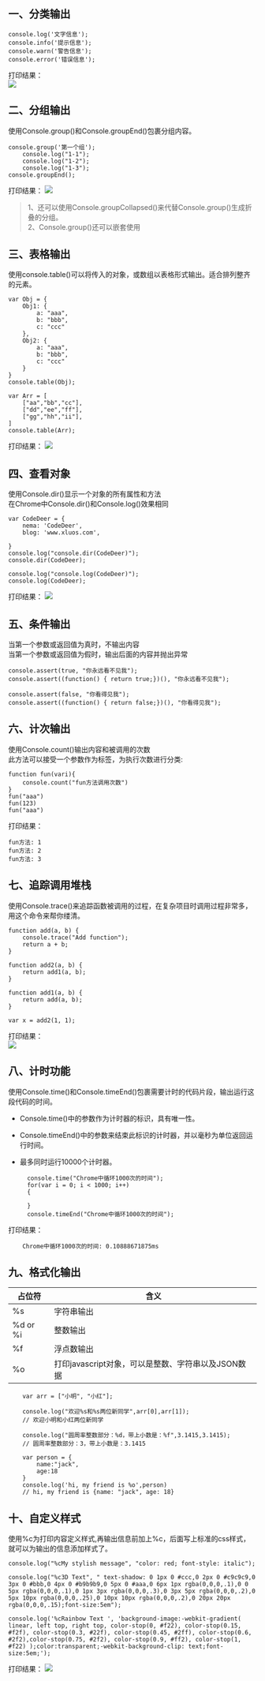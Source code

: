 ## 一、分类输出
    console.log('文字信息');
    console.info('提示信息');
    console.warn('警告信息');
    console.error('错误信息');
打印结果：   
<img src="./imgs/console.png">
## 二、分组输出
使用Console.group()和Console.groupEnd()包裹分组内容。

    console.group('第一个组');
        console.log("1-1");
        console.log("1-2");
        console.log("1-3");
    console.groupEnd();
打印结果：
<img src="./imgs/console2.png">
>1、还可以使用Console.groupCollapsed()来代替Console.group()生成折叠的分组。   
2、Console.group()还可以嵌套使用
## 三、表格输出
使用console.table()可以将传入的对象，或数组以表格形式输出。适合排列整齐的元素。   

    var Obj = {
        Obj1: {
            a: "aaa",
            b: "bbb",
            c: "ccc"
        },
        Obj2: {
            a: "aaa",
            b: "bbb",
            c: "ccc"
        }
    }
    console.table(Obj);

    var Arr = [
        ["aa","bb","cc"],
        ["dd","ee","ff"],
        ["gg","hh","ii"],
    ]
    console.table(Arr);
打印结果：
<img src="./imgs/console3.png">
## 四、查看对象
使用Console.dir()显示一个对象的所有属性和方法   
在Chrome中Console.dir()和Console.log()效果相同

    var CodeDeer = {
        nema: 'CodeDeer',
        blog: 'www.xluos.com',
            
    }
    console.log("console.dir(CodeDeer)");
    console.dir(CodeDeer);

    console.log("console.log(CodeDeer)");
    console.log(CodeDeer);
打印结果：
<img src="./imgs/console4.png">
## 五、条件输出
当第一个参数或返回值为真时，不输出内容   
当第一个参数或返回值为假时，输出后面的内容并抛出异常

    console.assert(true, "你永远看不见我");
    console.assert((function() { return true;})(), "你永远看不见我");

    console.assert(false, "你看得见我");
    console.assert((function() { return false;})(), "你看得见我");
## 六、计次输出
使用Console.count()输出内容和被调用的次数   
此方法可以接受一个参数作为标签，为执行次数进行分类:

    function fun(vari){
        console.count("fun方法调用次数")
    }
    fun("aaa")
    fun(123)
    fun("aaa")
打印结果：

    fun方法: 1
    fun方法: 2
    fun方法: 3  
## 七、追踪调用堆栈
使用Console.trace()来追踪函数被调用的过程，在复杂项目时调用过程非常多，用这个命令来帮你缕清。   

    function add(a, b) {
        console.trace("Add function");
        return a + b;
    }

    function add2(a, b) {
        return add1(a, b);
    }

    function add1(a, b) {
        return add(a, b);
    }

    var x = add2(1, 1);
打印结果：   
<img src="./imgs/console5.png">
## 八、计时功能
使用Console.time()和Console.timeEnd()包裹需要计时的代码片段，输出运行这段代码的时间。
* Console.time()中的参数作为计时器的标识，具有唯一性。 
* Console.timeEnd()中的参数来结束此标识的计时器，并以毫秒为单位返回运行时间。   
* 最多同时运行10000个计时器。

        console.time("Chrome中循环1000次的时间");
        for(var i = 0; i < 1000; i++)
        {

        }
        console.timeEnd("Chrome中循环1000次的时间");
打印结果：

        Chrome中循环1000次的时间: 0.10888671875ms
## 九、格式化输出
占位符|含义 
---|---  
%s|字符串输出   
%d or %i|整数输出   
%f|浮点数输出   
%o|打印javascript对象，可以是整数、字符串以及JSON数据

        var arr = ["小明", "小红"];

        console.log("欢迎%s和%s两位新同学",arr[0],arr[1]);
        // 欢迎小明和小红两位新同学

        console.log("圆周率整数部分：%d，带上小数是：%f",3.1415,3.1415);
        // 圆周率整数部分：3，带上小数是：3.1415

        var person = {
            name:"jack",
            age:18
        }
        console.log('hi, my friend is %o',person)
        // hi, my friend is {name: "jack", age: 18}
## 十、自定义样式
使用%c为打印内容定义样式,再输出信息前加上%c，后面写上标准的css样式，就可以为输出的信息添加样式了。

    console.log("%cMy stylish message", "color: red; font-style: italic");

    console.log("%c3D Text", " text-shadow: 0 1px 0 #ccc,0 2px 0 #c9c9c9,0 3px 0 #bbb,0 4px 0 #b9b9b9,0 5px 0 #aaa,0 6px 1px rgba(0,0,0,.1),0 0 5px rgba(0,0,0,.1),0 1px 3px rgba(0,0,0,.3),0 3px 5px rgba(0,0,0,.2),0 5px 10px rgba(0,0,0,.25),0 10px 10px rgba(0,0,0,.2),0 20px 20px rgba(0,0,0,.15);font-size:5em");

    console.log('%cRainbow Text ', 'background-image:-webkit-gradient( linear, left top, right top, color-stop(0, #f22), color-stop(0.15, #f2f), color-stop(0.3, #22f), color-stop(0.45, #2ff), color-stop(0.6, #2f2),color-stop(0.75, #2f2), color-stop(0.9, #ff2), color-stop(1, #f22) );color:transparent;-webkit-background-clip: text;font-size:5em;');
打印结果：
<img src="./imgs/console6.png">